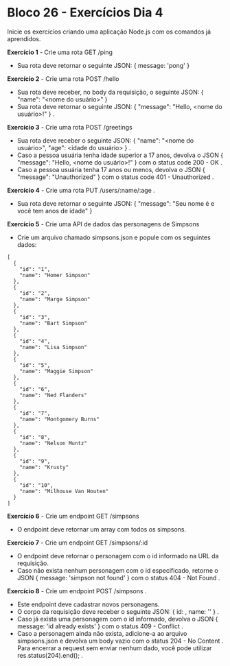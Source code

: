# Bloco 26 - Exercícios Dia 4

Inicie os exercícios criando uma aplicação Node.js com os comandos já aprendidos.


**Exercício 1** - Crie uma rota GET /ping 

- Sua rota deve retornar o seguinte JSON: { message: 'pong' }



**Exercício 2** -  Crie uma rota POST /hello 

- Sua rota deve receber, no body da requisição, o seguinte JSON: { "name": "<nome do usuário>" }
- Sua rota deve retornar o seguinte JSON: { "message": "Hello, <nome do usuário>!" } .



**Exercício 3** - Crie uma rota POST /greetings

- Sua rota deve receber o seguinte JSON: { "name": "<nome do usuário>", "age": <idade do usuário> } .
- Caso a pessoa usuária tenha idade superior a 17 anos, devolva o JSON { "message": "Hello, <nome do usuário>!" } com o status code 200 - OK .
- Caso a pessoa usuária tenha 17 anos ou menos, devolva o JSON { "message": "Unauthorized" } com o status code 401 - Unauthorized .



**Exercício 4** - Crie uma rota PUT /users/:name/:age .

- Sua rota deve retornar o seguinte JSON: { "message": "Seu nome é <name> e você tem <age> anos de idade" }



**Exercício 5** - Crie uma API de dados das personagens de Simpsons


- Crie um arquivo chamado simpsons.json e popule com os seguintes dados:
```
[
  {
    "id": "1",
    "name": "Homer Simpson"
  },
  {
    "id": "2",
    "name": "Marge Simpson"
  },
  {
    "id": "3",
    "name": "Bart Simpson"
  },
  {
    "id": "4",
    "name": "Lisa Simpson"
  },
  {
    "id": "5",
    "name": "Maggie Simpson"
  },
  {
    "id": "6",
    "name": "Ned Flanders"
  },
  {
    "id": "7",
    "name": "Montgomery Burns"
  },
  {
    "id": "8",
    "name": "Nelson Muntz"
  },
  {
    "id": "9",
    "name": "Krusty"
  },
  {
    "id": "10",
    "name": "Milhouse Van Houten"
  }
]
```


**Exercício 6** - Crie um endpoint GET /simpsons

- O endpoint deve retornar um array com todos os simpsons.



**Exercício 7** - Crie um endpoint GET /simpsons/:id

- O endpoint deve retornar o personagem com o id informado na URL da requisição.
- Caso não exista nenhum personagem com o id especificado, retorne o JSON { message: 'simpson not found' } com o status 404 - Not Found .



**Exercício 8** - Crie um endpoint POST /simpsons .

- Este endpoint deve cadastrar novos personagens.
- O corpo da requisição deve receber o seguinte JSON: { id: <id-da-personagem>, name: '<nome-da-personagem>' } .
- Caso já exista uma personagem com o id informado, devolva o JSON { message: 'id already exists' } com o status 409 - Conflict .
- Caso a personagem ainda não exista, adicione-a ao arquivo simpsons.json e devolva um body vazio com o status 204 - No Content . Para encerrar a request sem enviar nenhum dado, você pode utilizar res.status(204).end(); .
